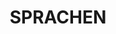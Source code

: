 ---
title: 'SPRACHEN'
languages:
  - label: 'Polnisch'
    level: 'Muttersprache'
  - label: 'Englisch'
    level: 'B2 / C1 (Gute Mittelstufe)'
  - label: 'Deutsch'
    level: 'A2 (Grundkenntnisse - Lernend)'
  - label: 'Italienisch'
    level: 'A2 (Grundkenntnisse - Lernend)'
--- 